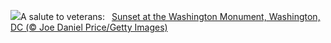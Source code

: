 ![](https://www.bing.com/th?id=OHR.VeteransDayDC_EN-US7666353324_UHD.jpg&w=1000)A salute to veterans:&nbsp;&ensp;[Sunset at the Washington Monument, Washington, DC (© Joe Daniel Price/Getty Images)](https://www.bing.com/th?id=OHR.VeteransDayDC_EN-US7666353324_UHD.jpg)
<br><br/>
